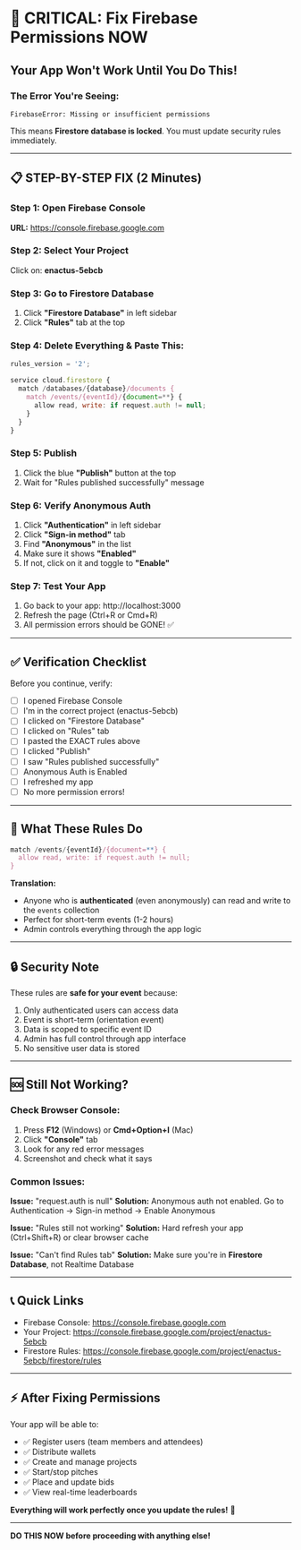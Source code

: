 # 🚨 CRITICAL: Fix Firebase Permissions NOW

## Your App Won't Work Until You Do This!

### The Error You're Seeing:
```
FirebaseError: Missing or insufficient permissions
```

This means **Firestore database is locked**. You must update security rules immediately.

---

## 📋 STEP-BY-STEP FIX (2 Minutes)

### Step 1: Open Firebase Console
**URL:** https://console.firebase.google.com

### Step 2: Select Your Project
Click on: **enactus-5ebcb**

### Step 3: Go to Firestore Database
1. Click **"Firestore Database"** in left sidebar
2. Click **"Rules"** tab at the top

### Step 4: Delete Everything & Paste This:

```javascript
rules_version = '2';

service cloud.firestore {
  match /databases/{database}/documents {
    match /events/{eventId}/{document=**} {
      allow read, write: if request.auth != null;
    }
  }
}
```

### Step 5: Publish
1. Click the blue **"Publish"** button at the top
2. Wait for "Rules published successfully" message

### Step 6: Verify Anonymous Auth
1. Click **"Authentication"** in left sidebar
2. Click **"Sign-in method"** tab
3. Find **"Anonymous"** in the list
4. Make sure it shows **"Enabled"**
5. If not, click on it and toggle to **"Enable"**

### Step 7: Test Your App
1. Go back to your app: http://localhost:3000
2. Refresh the page (Ctrl+R or Cmd+R)
3. All permission errors should be GONE! ✅

---

## ✅ Verification Checklist

Before you continue, verify:

- [ ] I opened Firebase Console
- [ ] I'm in the correct project (enactus-5ebcb)
- [ ] I clicked on "Firestore Database"
- [ ] I clicked on "Rules" tab
- [ ] I pasted the EXACT rules above
- [ ] I clicked "Publish"
- [ ] I saw "Rules published successfully"
- [ ] Anonymous Auth is Enabled
- [ ] I refreshed my app
- [ ] No more permission errors!

---

## 🎯 What These Rules Do

```javascript
match /events/{eventId}/{document=**} {
  allow read, write: if request.auth != null;
}
```

**Translation:** 
- Anyone who is **authenticated** (even anonymously) can read and write to the `events` collection
- Perfect for short-term events (1-2 hours)
- Admin controls everything through the app logic

---

## 🔒 Security Note

These rules are **safe for your event** because:
1. Only authenticated users can access data
2. Event is short-term (orientation event)
3. Data is scoped to specific event ID
4. Admin has full control through app interface
5. No sensitive user data is stored

---

## 🆘 Still Not Working?

### Check Browser Console:
1. Press **F12** (Windows) or **Cmd+Option+I** (Mac)
2. Click **"Console"** tab
3. Look for any red error messages
4. Screenshot and check what it says

### Common Issues:

**Issue:** "request.auth is null"
**Solution:** Anonymous auth not enabled. Go to Authentication → Sign-in method → Enable Anonymous

**Issue:** "Rules still not working"
**Solution:** Hard refresh your app (Ctrl+Shift+R) or clear browser cache

**Issue:** "Can't find Rules tab"
**Solution:** Make sure you're in **Firestore Database**, not Realtime Database

---

## 📞 Quick Links

- Firebase Console: https://console.firebase.google.com
- Your Project: https://console.firebase.google.com/project/enactus-5ebcb
- Firestore Rules: https://console.firebase.google.com/project/enactus-5ebcb/firestore/rules

---

## ⚡ After Fixing Permissions

Your app will be able to:
- ✅ Register users (team members and attendees)
- ✅ Distribute wallets
- ✅ Create and manage projects
- ✅ Start/stop pitches
- ✅ Place and update bids
- ✅ View real-time leaderboards

**Everything will work perfectly once you update the rules!** 🚀

---

**DO THIS NOW before proceeding with anything else!**
